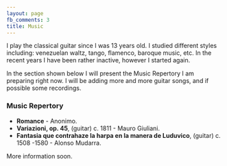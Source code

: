 ```yaml
---
layout: page
fb_comments: 3
title: Music
---
```


I play the classical guitar since I was 13 years old. I studied different
styles including: venezuelan waltz, tango, flamenco, baroque music, etc. In the
recent years I have been rather inactive, however I started again.

In the section shown below I will present the Music Repertory I am preparing
right now. I will be adding more and more guitar songs, and if possible some
recordings.

### Music Repertory

- **Romance** - Anonimo.
- **Variazioni, op. 45**, (guitar) c. 1811 - Mauro Giuliani.
- **Fantasia que contrahaze la harpa en la manera de Luduvico**, (guitar) c.
    1508 -1580 - Alonso Mudarra.

More information soon.

<script async src="//pagead2.googlesyndication.com/pagead/js/adsbygoogle.js"></script>
<!-- leaderboardmuammar -->
<ins class="adsbygoogle"
     style="display:inline-block;width:728px;height:90px"
     data-ad-client="ca-pub-5821724605404798"
     data-ad-slot="7598110701"></ins>
<script>
               (adsbygoogle = window.adsbygoogle || []).push({});
</script>
